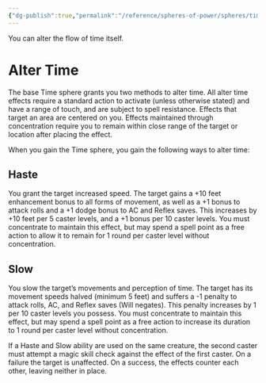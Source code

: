 ```yaml
---
{"dg-publish":true,"permalink":"/reference/spheres-of-power/spheres/time/alter-time/","dgHomeLink":true,"dgPassFrontmatter":false}
---
```


You can alter the flow of time itself.

# Alter Time
The base Time sphere grants you two methods to alter time. All alter time effects require a standard action to activate (unless otherwise stated) and have a range of touch, and are subject to spell resistance. Effects that target an area are centered on you. Effects maintained through concentration require you to remain within close range of the target or location after placing the effect.

When you gain the Time sphere, you gain the following ways to alter time:

## Haste
You grant the target increased speed. The target gains a +10 feet enhancement bonus to all forms of movement, as well as a +1 bonus to attack rolls and a +1 dodge bonus to AC and Reflex saves. This increases by +10 feet per 5 caster levels, and a +1 bonus per 10 caster levels. You must concentrate to maintain this effect, but may spend a spell point as a free action to allow it to remain for 1 round per caster level without concentration.

## Slow
You slow the target’s movements and perception of time. The target has its movement speeds halved (minimum 5 feet) and suffers a -1 penalty to attack rolls, AC, and Reflex saves (Will negates). This penalty increases by 1 per 10 caster levels you possess. You must concentrate to maintain this effect, but may spend a spell point as a free action to increase its duration to 1 round per caster level without concentration.

If a Haste and Slow ability are used on the same creature, the second caster must attempt a magic skill check against the effect of the first caster. On a failure the target is unaffected. On a success, the effects counter each other, leaving neither in place.